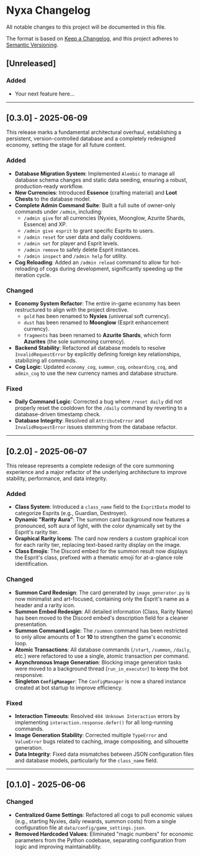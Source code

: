 # Nyxa Changelog

All notable changes to this project will be documented in this file.

The format is based on [Keep a Changelog](https://keepachangelog.com/en/1.0.0/),
and this project adheres to [Semantic Versioning](https://semver.org/spec/v2.0.0.html).

## [Unreleased]

### Added
- Your next feature here...

---

## [0.3.0] - 2025-06-09

This release marks a fundamental architectural overhaul, establishing a persistent, version-controlled database and a completely redesigned economy, setting the stage for all future content.

### Added
- **Database Migration System**: Implemented `Alembic` to manage all database schema changes and static data seeding, ensuring a robust, production-ready workflow.
- **New Currencies**: Introduced **Essence** (crafting material) and **Loot Chests** to the database model.
- **Complete Admin Command Suite**: Built a full suite of owner-only commands under `/admin`, including:
    - `/admin give` for all currencies (Nyxies, Moonglow, Azurite Shards, Essence) and XP.
    - `/admin give esprit` to grant specific Esprits to users.
    - `/admin reset` for user data and daily cooldowns.
    - `/admin set` for player and Esprit levels.
    - `/admin remove` to safely delete Esprit instances.
    - `/admin inspect` and `/admin help` for utility.
- **Cog Reloading**: Added an `/admin reload` command to allow for hot-reloading of cogs during development, significantly speeding up the iteration cycle.

### Changed
- **Economy System Refactor**: The entire in-game economy has been restructured to align with the project directive.
    - `gold` has been renamed to **Nyxies** (universal soft currency).
    - `dust` has been renamed to **Moonglow** (Esprit enhancement currency).
    - `fragments` has been renamed to **Azurite Shards**, which form **Azurites** (the sole summoning currency).
- **Backend Stability**: Refactored all database models to resolve `InvalidRequestError` by explicitly defining foreign key relationships, stabilizing all commands.
- **Cog Logic**: Updated `economy_cog`, `summon_cog`, `onboarding_cog`, and `admin_cog` to use the new currency names and database structure.

### Fixed
- **Daily Command Logic**: Corrected a bug where `/reset daily` did not properly reset the cooldown for the `/daily` command by reverting to a database-driven timestamp check.
- **Database Integrity**: Resolved all `AttributeError` and `InvalidRequestError` issues stemming from the database refactor.

---

## [0.2.0] - 2025-06-07

This release represents a complete redesign of the core summoning experience and a major refactor of the underlying architecture to improve stability, performance, and data integrity.

### Added
- **Class System**: Introduced a `class_name` field to the `EspritData` model to categorize Esprits (e.g., Guardian, Destroyer).
- **Dynamic "Rarity Aura"**: The summon card background now features a pronounced, soft aura of light, with the color dynamically set by the Esprit's rarity tier.
- **Graphical Rarity Icons**: The card now renders a custom graphical icon for each rarity tier, replacing text-based rarity display on the image.
- **Class Emojis**: The Discord embed for the summon result now displays the Esprit's class, prefixed with a thematic emoji for at-a-glance role identification.

### Changed
- **Summon Card Redesign**: The card generated by `image_generator.py` is now minimalist and art-focused, containing only the Esprit's name as a header and a rarity icon.
- **Summon Embed Redesign**: All detailed information (Class, Rarity Name) has been moved to the Discord embed's description field for a cleaner presentation.
- **Summon Command Logic**: The `/summon` command has been restricted to only allow amounts of **1** or **10** to strengthen the game's economic loop.
- **Atomic Transactions**: All database commands (`/start`, `/summon`, `/daily`, etc.) were refactored to use a single, atomic transaction per command.
- **Asynchronous Image Generation**: Blocking image generation tasks were moved to a background thread (`run_in_executor`) to keep the bot responsive.
- **Singleton `ConfigManager`**: The `ConfigManager` is now a shared instance created at bot startup to improve efficiency.

### Fixed
- **Interaction Timeouts**: Resolved `404 Unknown Interaction` errors by implementing `interaction.response.defer()` for all long-running commands.
- **Image Generation Stability**: Corrected multiple `TypeError` and `ValueError` bugs related to caching, image compositing, and silhouette generation.
- **Data Integrity**: Fixed data mismatches between JSON configuration files and database models, particularly for the `class_name` field.

---

## [0.1.0] - 2025-06-06

### Changed
- **Centralized Game Settings**: Refactored all cogs to pull economic values (e.g., starting Nyxies, daily rewards, summon costs) from a single configuration file at `data/config/game_settings.json`.
- **Removed Hardcoded Values**: Eliminated "magic numbers" for economic parameters from the Python codebase, separating configuration from logic and improving maintainability.